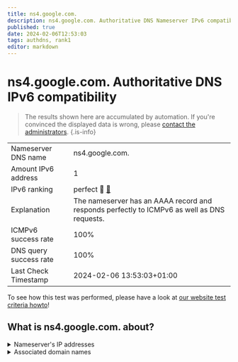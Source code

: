 ```yaml
---
title: ns4.google.com.
description: ns4.google.com. Authoritative DNS Nameserver IPv6 compatibility
published: true
date: 2024-02-06T12:53:03
tags: authdns, rank1
editor: markdown
---
```


# ns4.google.com. Authoritative DNS IPv6 compatibility

> The results shown here are accumulated by automation. If you're convinced the displayed data is wrong, please [contact the administrators](/howto/chat). 
{.is-info}




|   |   |
| - | - |
| Nameserver DNS name | ns4.google.com.
| Amount IPv6 address | 1
| IPv6 ranking | perfect :1st_place_medal: [🔗](/howto/ranking) |
| Explanation | The nameserver has an AAAA record and responds perfectly to ICMPv6 as well as DNS requests. |
| ICMPv6 success rate | 100%|
| DNS query success rate | 100% |
| Last Check Timestamp | 2024-02-06 13:53:03+01:00 |

To see how this test was performed, please have a look at [our website test criteria howto](/howto/testcriteria/authdns)!


## What is ns4.google.com. about?




<details>
<summary>Nameserver's IP addresses</summary>

2001:4860:4802:38::a

</details>



<details>
<summary>Associated domain names</summary>

google.com

music.youtube.com

www.youtube.com

</details>
